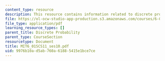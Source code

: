 ```yaml
---
content_type: resource
description: This resource contains information related to discrete probability.
file: https://ol-ocw-studio-app-production.s3.amazonaws.com/courses/6-01sc-introduction-to-electrical-engineering-and-computer-science-i-spring-2011/9976b10ad5ab760a61885415e1bce7ce_MIT6_01SCS11_ses10.pdf
file_type: application/pdf
learning_resource_types: []
parent_title: Discrete Probability
parent_type: CourseSection
resourcetype: Document
title: MIT6_01SCS11_ses10.pdf
uid: 9976b10a-d5ab-760a-6188-5415e1bce7ce
---
```


